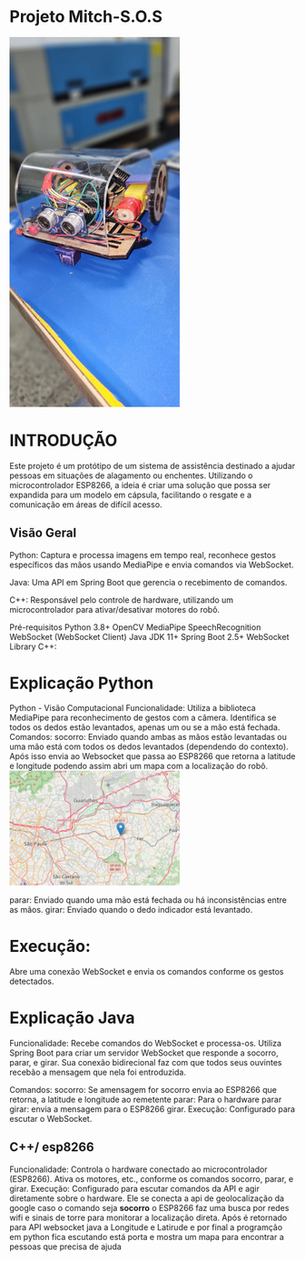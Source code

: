 # Projeto Mitch-S.O.S 

<img src="fotos/frente.jpg" alt="Robô" width="300">

# INTRODUÇÃO

Este projeto é um protótipo de um sistema de assistência destinado a ajudar pessoas em situações de alagamento ou enchentes. Utilizando o microcontrolador ESP8266, a ideia é criar uma solução que possa ser expandida para um modelo em cápsula, facilitando o resgate e a comunicação em áreas de difícil acesso.

## Visão Geral
Python: Captura e processa imagens em tempo real, reconhece gestos específicos das mãos usando MediaPipe e envia comandos via WebSocket.

Java: Uma API em Spring Boot que gerencia o recebimento de comandos.

C++: Responsável pelo controle de hardware, utilizando um microcontrolador para ativar/desativar motores do robô.

Pré-requisitos
Python 3.8+
OpenCV
MediaPipe
SpeechRecognition
WebSocket (WebSocket Client)
Java JDK 11+
Spring Boot 2.5+
WebSocket Library
C++:

# Explicação Python
Python - Visão Computacional
Funcionalidade: Utiliza a biblioteca MediaPipe para reconhecimento de gestos com a câmera. Identifica se todos os dedos estão levantados, apenas um ou se a mão está fechada.
Comandos:
socorro: Enviado quando ambas as mãos estão levantadas ou uma mão está com todos os dedos levantados (dependendo do contexto).  Após isso envia ao Websocket que passa ao ESP8266 que retorna a latitude e longitude 
podendo assim abri um mapa com a localização do robô.
<img src="fotos/Mapa.png" alt="Robô" width="300">

parar: Enviado quando uma mão está fechada ou há inconsistências entre as mãos.
girar: Enviado quando o dedo indicador está levantado.

# Execução: 
Abre uma conexão WebSocket e envia os comandos conforme os gestos detectados.

# Explicação Java 
Funcionalidade: Recebe comandos do WebSocket e processa-os. Utiliza Spring Boot para criar um servidor WebSocket que responde a socorro, parar, e girar. Sua conexão 
bidirecional faz com que todos seus ouvintes recebão a mensagem que nela foi entroduzida.


Comandos:
socorro: Se amensagem for socorro envia ao ESP8266 que retorna, a latitude e longitude ao remetente
parar: Para o hardware parar
girar: envia a mensagem para o ESP8266 girar.
Execução: Configurado para escutar o WebSocket.

## C++/ esp8266
Funcionalidade: Controla o hardware conectado ao microcontrolador (ESP8266). Ativa os motores, etc., conforme os comandos socorro, parar, e girar.
Execução: Configurado para escutar comandos da API e agir diretamente sobre o hardware. Ele se conecta a api de geolocalização da google caso o comando seja **socorro**
o ESP8266 faz uma busca por redes wifi e sinais de torre para monitorar a localização direta.
Após é retornado para API websocket java a Longitude e Latirude e por final a programção em python fica escutando está porta e  mostra um mapa para encontrar a pessoas que precisa de ajuda
